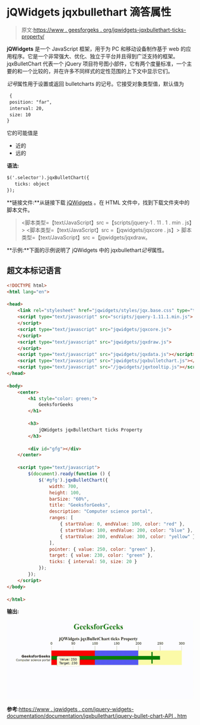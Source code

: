 # jQWidgets jqxbullethart 滴答属性

> 原文:[https://www . geesforgeks . org/jqwidgets-jqxbullethart-ticks-property/](https://www.geeksforgeeks.org/jqwidgets-jqxbulletchart-ticks-property/)

**jQWidgets** 是一个 JavaScript 框架，用于为 PC 和移动设备制作基于 web 的应用程序。它是一个非常强大、优化、独立于平台并且得到广泛支持的框架。jqxBulletChart 代表一个 jQuery 项目符号图小部件，它有两个度量标准，一个主要的和一个比较的，并在许多不同样式的定性范围的上下文中显示它们。

*记号*属性用于设置或返回 bulletcharts 的记号。它接受对象类型值，默认值为

```html
 { 
 position: "far", 
 interval: 20,
 size: 10
}
```

它的可能值是

*   近的
*   远的

**语法:**

```html
$('.selector').jqxBulletChart({
   ticks: object
});
```

**链接文件:**从链接下载 [jQWidgets](https://www.jqwidgets.com/download/) 。在 HTML 文件中，找到下载文件夹中的脚本文件。

> <link rel="”stylesheet”" href="”jqwidgets/styles/jqx.base.css”" type="”text/css”">
> <脚本类型=【text/JavaScript】src =【scripts/jquery-1 . 11 . 1 . min . js】></脚本>
> <脚本类型=【text/JavaScript】src =【jqwidgets/jqxcore . js】></脚本>
> 脚本类型=【text/JavaScript】src =【jqwidgets/jqxdraw。

**示例:**下面的示例说明了 jQWidgets 中的 jqxbullethart*记号*属性。

## 超文本标记语言

```html
<!DOCTYPE html>
<html lang="en">

<head>
    <link rel="stylesheet" href="jqwidgets/styles/jqx.base.css" type="text/css" />
    <script type="text/javascript" src="scripts/jquery-1.11.1.min.js">
    </script>
    <script type="text/javascript" src="jqwidgets/jqxcore.js">
    </script>
    <script type="text/javascript" src="jqwidgets/jqxdraw.js">
    </script>
    <script type="text/javascript" src="jqwidgets/jqxdata.js"></script>
    <script type="text/javascript" src="jqwidgets/jqxbulletchart.js"></script>
    <script type="text/javascript" src="/jqwidgets/jqxtooltip.js"></script>
</head>

<body>
    <center>
        <h1 style="color: green;">
            GeeksforGeeks
        </h1>

        <h3>
            jQWidgets jqxBulletChart ticks Property
        </h3>

        <div id="gfg"></div>
    </center>

    <script type="text/javascript">
        $(document).ready(function () {
            $('#gfg').jqxBulletChart({
                width: 700,
                height: 100,
                barSize: "60%",
                title: "GeeksforGeeks",
                description: "Computer science portal",
                ranges: [
                    { startValue: 0, endValue: 100, color: "red" },
                    { startValue: 100, endValue: 200, color: "blue" },
                    { startValue: 200, endValue: 300, color: "yellow" }
                ],
                pointer: { value: 250, color: "green" },
                target: { value: 230, color: "green" },
                ticks: { interval: 50, size: 20 }
            });
        });
    </script>
</body>

</html>
```

**输出:**

![](img/65eae4f1981c45cba8d861f81ca4a0d9.png)

**参考:**[https://www . jqwidgets . com/jquery-widgets-documentation/documentation/jqxbullethart/jquery-bullet-chart-API . htm](https://www.jqwidgets.com/jquery-widgets-documentation/documentation/jqxbulletchart/jquery-bullet-chart-api.htm)